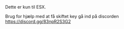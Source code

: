 Dette er kun til ESX. 

Brug for hjælp med at få skiftet key gå ind på discorden https://discord.gg/83npR2S3G2
